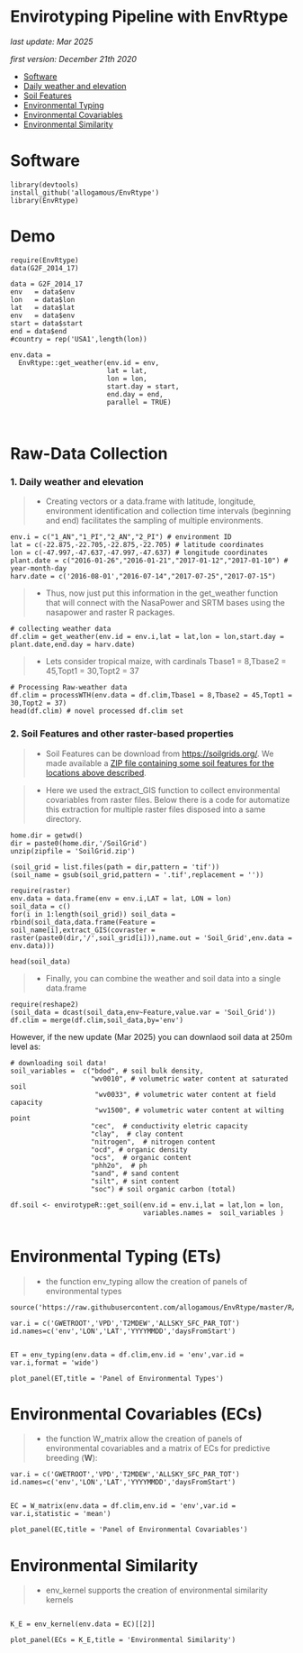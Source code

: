 # **Envirotyping Pipeline with EnvRtype**

*last update: Mar 2025*

*first version: December 21th 2020*

* [Software](#P1)
* [Daily weather and elevation](#P2)
* [Soil Features](#P3)
* [Environmental Typing](#P4)
* [Environmental Covariables](#P5)
* [Environmental Similarity](#P6)
              
<div id="P1" />


# Software

```{r, eval=FALSE}
library(devtools)
install_github('allogamous/EnvRtype')
library(EnvRtype)
```

# Demo

```{r, eval=FALSE}
require(EnvRtype)
data(G2F_2014_17)

data = G2F_2014_17
env   = data$env
lon   = data$lon
lat   = data$lat
env   = data$env
start = data$start
end = data$end
#country = rep('USA1',length(lon))

env.data =
  EnvRtype::get_weather(env.id = env,
                        lat = lat,
                        lon = lon,
                        start.day = start,
                        end.day = end,
                        parallel = TRUE)
                      
                        
```


# Raw-Data Collection

<div id="P2" />

### 1. Daily weather and elevation

> * Creating vectors or a data.frame with latitude, longitude, environment identification and collection time intervals (beginning and end) facilitates the sampling of multiple environments.

```{r, eval=FALSE}
env.i = c("1_AN","1_PI","2_AN","2_PI") # environment ID
lat = c(-22.875,-22.705,-22.875,-22.705) # latitude coordinates
lon = c(-47.997,-47.637,-47.997,-47.637) # longitude coordinates
plant.date = c("2016-01-26","2016-01-21","2017-01-12","2017-01-10") # year-month-day
harv.date = c('2016-08-01',"2016-07-14","2017-07-25","2017-07-15")
```

> * Thus, now just put this information in the get_weather function that will connect with the NasaPower and SRTM bases using the nasapower and raster R packages.

```{r, eval=FALSE}
# collecting weather data
df.clim = get_weather(env.id = env.i,lat = lat,lon = lon,start.day = plant.date,end.day = harv.date) 
```

> * Lets consider tropical maize, with cardinals Tbase1 = 8,Tbase2 = 45,Topt1 = 30,Topt2 = 37

```{r, eval=FALSE}
# Processing Raw-weather data
df.clim = processWTH(env.data = df.clim,Tbase1 = 8,Tbase2 = 45,Topt1 = 30,Topt2 = 37)
head(df.clim) # novel processed df.clim set
```

<div id="P3" />

### 2. Soil Features and other raster-based properties

> * Soil Features can be download from https://soilgrids.org/. We made available a [ZIP file containing some soil features for the locations above described](https://github.com/allogamous/EnvRtype/blob/master/SoilGrid.zip).

>* Here we used the extract_GIS function to collect environmental covariables from raster files. Below there is a code for automatize this extraction for multiple raster files disposed into a same directory.

```{r, eval=FALSE}
home.dir = getwd()
dir = paste0(home.dir,'/SoilGrid')
unzip(zipfile = 'SoilGrid.zip')

(soil_grid = list.files(path = dir,pattern = 'tif'))
(soil_name = gsub(soil_grid,pattern = '.tif',replacement = ''))

require(raster)
env.data = data.frame(env = env.i,LAT = lat, LON = lon)
soil_data = c()
for(i in 1:length(soil_grid)) soil_data = rbind(soil_data,data.frame(Feature = soil_name[i],extract_GIS(covraster = raster(paste0(dir,'/',soil_grid[i])),name.out = 'Soil_Grid',env.data = env.data)))

head(soil_data)

```


> * Finally, you can combine the weather and soil data into a single data.frame

```{r, eval=FALSE}
require(reshape2)
(soil_data = dcast(soil_data,env~Feature,value.var = 'Soil_Grid'))
df.clim = merge(df.clim,soil_data,by='env')

```

However, if the new update (Mar 2025) you can downlaod soil data at 250m level as:

```{r, eval=FALSE}
# downloading soil data!
soil_variables =  c("bdod", # soil bulk density,
                    "wv0010", # volumetric water content at saturated soil
                     "wv0033", # volumetric water content at field capacity
                     "wv1500", # volumetric water content at wilting point
                    "cec",  # conductivity eletric capacity
                    "clay",  # clay content
                    "nitrogen",  # nitrogen content
                    "ocd", # organic density
                    "ocs",  # organic content
                    "phh2o",  # ph
                    "sand", # sand content
                    "silt", # sint content
                    "soc") # soil organic carbon (total)

df.soil <- envirotypeR::get_soil(env.id = env.i,lat = lat,lon = lon,
                                 variables.names =  soil_variables )


```
<div id="P4" />

# Environmental Typing (ETs)

> * the function env_typing allow the creation of panels of environmental types

```{r, eval=FALSE}
source('https://raw.githubusercontent.com/allogamous/EnvRtype/master/R/plot_panel.R')

var.i = c('GWETROOT','VPD','T2MDEW','ALLSKY_SFC_PAR_TOT')
id.names=c('env','LON','LAT','YYYYMMDD','daysFromStart')


ET = env_typing(env.data = df.clim,env.id = 'env',var.id = var.i,format = 'wide')

plot_panel(ET,title = 'Panel of Environmental Types')

```

<div id="P5" />

# Environmental Covariables (ECs)

> * the function W_matrix allow the creation of panels of environmental covariables and a matrix of ECs for predictive breeding (**W**):

```{r, eval=FALSE}
var.i = c('GWETROOT','VPD','T2MDEW','ALLSKY_SFC_PAR_TOT')
id.names=c('env','LON','LAT','YYYYMMDD','daysFromStart')


EC = W_matrix(env.data = df.clim,env.id = 'env',var.id = var.i,statistic = 'mean')

plot_panel(EC,title = 'Panel of Environmental Covariables')

```

<div id="P6" />

# Environmental Similarity

> * env_kernel supports the creation of environmental similarity kernels

```{r, eval=FALSE}

K_E = env_kernel(env.data = EC)[[2]]

plot_panel(ECs = K_E,title = 'Environmental Similarity')


```



